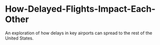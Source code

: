 # How-Delayed-Flights-Impact-Each-Other
An exploration of how delays in key airports can spread to the rest of the United States. 
